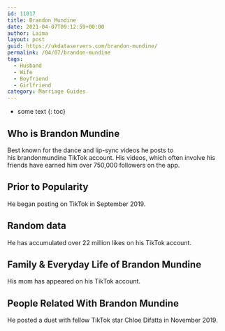 ```yaml
---
id: 11017
title: Brandon Mundine
date: 2021-04-07T09:12:59+00:00
author: Laima
layout: post
guid: https://ukdataservers.com/brandon-mundine/
permalink: /04/07/brandon-mundine
tags:
  - Husband
  - Wife
  - Boyfriend
  - Girlfriend
category: Marriage Guides
---
```


* some text
{: toc}


## Who is Brandon Mundine
                  
                  
                  
Best known for the dance and lip-sync videos he posts to his brandonmundine TikTok account. His videos, which often involve his friends have earned him over 750,000 followers on the app. 
                  
              
            
              
            
                
                
                
## Prior to Popularity
                  
                  
                  
He began posting on TikTok in September 2019. 
                  
              
            
              
            
                
                
                
## Random data
                  
                  
                  
He has accumulated over 22 million likes on his TikTok account. 
                  
              
            
              
            
                
                
                
## Family & Everyday Life of Brandon Mundine
                  
                  
                  
His mom has appeared on his TikTok account. 
                  
              
            
              
            
                
                
                
## People Related With Brandon Mundine
                  
                  
                  
He posted a duet with fellow TikTok star Chloe Difatta in November 2019. 
                  
              
            
              
            
                
              
            
              
              
            
            
              
            
          
          
          